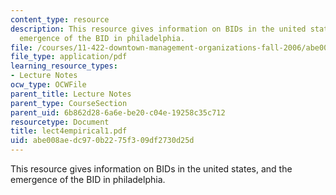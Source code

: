 ```yaml
---
content_type: resource
description: This resource gives information on BIDs in the united states, and the
  emergence of the BID in philadelphia.
file: /courses/11-422-downtown-management-organizations-fall-2006/abe008aedc970b2275f309df2730d25d_lect4empirical1.pdf
file_type: application/pdf
learning_resource_types:
- Lecture Notes
ocw_type: OCWFile
parent_title: Lecture Notes
parent_type: CourseSection
parent_uid: 6b862d28-6a6e-be20-c04e-19258c35c712
resourcetype: Document
title: lect4empirical1.pdf
uid: abe008ae-dc97-0b22-75f3-09df2730d25d
---
```

This resource gives information on BIDs in the united states, and the emergence of the BID in philadelphia.

